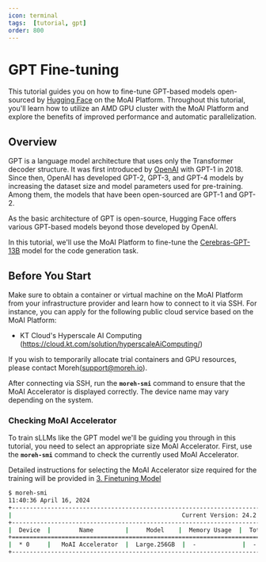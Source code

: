 ```yaml
---
icon: terminal
tags:  [tutorial, gpt]
order: 800
---
```


# GPT Fine-tuning

This tutorial guides you on how to fine-tune GPT-based models open-sourced by [Hugging Face](https://huggingface.co/) on the MoAI Platform. Throughout this tutorial, you'll learn how to utilize an AMD GPU cluster with the MoAI Platform and explore the benefits of improved performance and automatic parallelization.

## Overview

GPT is a language model architecture that uses only the Transformer decoder structure. It was first introduced by [OpenAI](https://openai.com/) with GPT-1 in 2018. Since then, OpenAI has developed GPT-2, GPT-3, and GPT-4 models by increasing the dataset size and model parameters used for pre-training. Among them, the models that have been open-sourced are GPT-1 and GPT-2.

As the basic architecture of GPT is open-source, Hugging Face offers various GPT-based models beyond those developed by OpenAI.

In this tutorial, we'll use the MoAI Platform to fine-tune the [Cerebras-GPT-13B](https://huggingface.co/cerebras/Cerebras-GPT-13B) model for the code generation task.


## Before You Start

Make sure to obtain a container or virtual machine on the MoAI Platform from your infrastructure provider and learn how to connect to it via SSH. For instance, you can apply for the following public cloud service based on the MoAI Platform:

- KT Cloud's Hyperscale AI Computing (https://cloud.kt.com/solution/hyperscaleAiComputing/)

If you wish to temporarily allocate trial containers and GPU resources, please contact Moreh(support@moreh.io).

After connecting via SSH, run the **`moreh-smi`** command to ensure that the MoAI Accelerator is displayed correctly. The device name may vary depending on the system. 


### Checking MoAI Accelerator

To train sLLMs like the GPT model we'll be guiding you through in this tutorial, you need to select an appropriate size MoAI Accelerator. First, use the **`moreh-smi`** command to check the currently used MoAI Accelerator.

Detailed instructions for selecting the MoAI Accelerator size required for the training will be provided in [3. Finetuning Model](3_finetuning.md)


```bash
$ moreh-smi
11:40:36 April 16, 2024
+-------------------------------------------------------------------------------------------------+
|                                                Current Version: 24.2.0  Latest Version: 24.2.0  |
+-------------------------------------------------------------------------------------------------+
|  Device  |        Name         |     Model    |  Memory Usage  |  Total Memory  |  Utilization  |
+=================================================================================================+
|  * 0     |   MoAI Accelerator  |  Large.256GB  |  -             |  -             |  -           |
+-------------------------------------------------------------------------------------------------+
```

